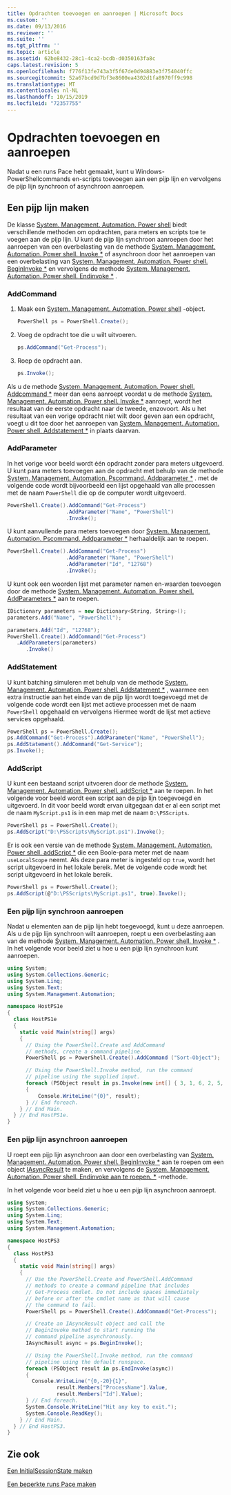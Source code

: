 ```yaml
---
title: Opdrachten toevoegen en aanroepen | Microsoft Docs
ms.custom: ''
ms.date: 09/13/2016
ms.reviewer: ''
ms.suite: ''
ms.tgt_pltfrm: ''
ms.topic: article
ms.assetid: 62be8432-28c1-4ca2-bcdb-d0350163fa8c
caps.latest.revision: 5
ms.openlocfilehash: f776f13fe743a3f5f67de0d94883e3f754040ffc
ms.sourcegitcommit: 52a67bcd9d7bf3e8600ea4302d1fa8970ff9c998
ms.translationtype: MT
ms.contentlocale: nl-NL
ms.lasthandoff: 10/15/2019
ms.locfileid: "72357755"
---
```

# <a name="adding-and-invoking-commands"></a>Opdrachten toevoegen en aanroepen

Nadat u een runs Pace hebt gemaakt, kunt u Windows-PowerShellcommands en-scripts toevoegen aan een pijp lijn en vervolgens de pijp lijn synchroon of asynchroon aanroepen.

## <a name="creating-a-pipeline"></a>Een pijp lijn maken

 De klasse [System. Management. Automation. Power shell](/dotnet/api/system.management.automation.powershell) biedt verschillende methoden om opdrachten, para meters en scripts toe te voegen aan de pijp lijn. U kunt de pijp lijn synchroon aanroepen door het aanroepen van een overbelasting van de methode [System. Management. Automation. Power shell. Invoke *](/dotnet/api/System.Management.Automation.PowerShell.Invoke) of asynchroon door het aanroepen van een overbelasting van [System. Management. Automation. Power shell. BeginInvoke *](/dotnet/api/System.Management.Automation.PowerShell.BeginInvoke) en vervolgens de methode [System. Management. Automation. Power shell. Endinvoke *](/dotnet/api/System.Management.Automation.PowerShell.EndInvoke) .

### <a name="addcommand"></a>AddCommand

1. Maak een [System. Management. Automation. Power shell](/dotnet/api/system.management.automation.powershell) -object.

   ```csharp
   PowerShell ps = PowerShell.Create();
   ```

2. Voeg de opdracht toe die u wilt uitvoeren.

   ```csharp
   ps.AddCommand("Get-Process");
   ```

3. Roep de opdracht aan.

   ```csharp
   ps.Invoke();
   ```

 Als u de methode [System. Management. Automation. Power shell. Addcommand *](/dotnet/api/System.Management.Automation.PowerShell.AddCommand) meer dan eens aanroept voordat u de methode [System. Management. Automation. Power shell. Invoke *](/dotnet/api/System.Management.Automation.PowerShell.Invoke) aanroept, wordt het resultaat van de eerste opdracht naar de tweede, enzovoort. Als u het resultaat van een vorige opdracht niet wilt door geven aan een opdracht, voegt u dit toe door het aanroepen van [System. Management. Automation. Power shell. Addstatement *](/dotnet/api/System.Management.Automation.PowerShell.AddStatement) in plaats daarvan.

### <a name="addparameter"></a>AddParameter

 In het vorige voor beeld wordt één opdracht zonder para meters uitgevoerd. U kunt para meters toevoegen aan de opdracht met behulp van de methode [System. Management. Automation. Pscommand. Addparameter *](/dotnet/api/System.Management.Automation.PSCommand.AddParameter) . met de volgende code wordt bijvoorbeeld een lijst opgehaald van alle processen met de naam `PowerShell` die op de computer wordt uitgevoerd.

```csharp
PowerShell.Create().AddCommand("Get-Process")
                   .AddParameter("Name", "PowerShell")
                   .Invoke();
```

 U kunt aanvullende para meters toevoegen door [System. Management. Automation. Pscommand. Addparameter *](/dotnet/api/System.Management.Automation.PSCommand.AddParameter) herhaaldelijk aan te roepen.

```csharp
PowerShell.Create().AddCommand("Get-Process")
                   .AddParameter("Name", "PowerShell")
                   .AddParameter("Id", "12768")
                   .Invoke();
```

 U kunt ook een woorden lijst met parameter namen en-waarden toevoegen door de methode [System. Management. Automation. Power shell. AddParameters *](/dotnet/api/System.Management.Automation.PowerShell.AddParameters) aan te roepen.

```csharp
IDictionary parameters = new Dictionary<String, String>();
parameters.Add("Name", "PowerShell");

parameters.Add("Id", "12768");
PowerShell.Create().AddCommand("Get-Process")
   .AddParameters(parameters)
      .Invoke()

```

### <a name="addstatement"></a>AddStatement

 U kunt batching simuleren met behulp van de methode [System. Management. Automation. Power shell. Addstatement *](/dotnet/api/System.Management.Automation.PowerShell.AddStatement) , waarmee een extra instructie aan het einde van de pijp lijn wordt toegevoegd met de volgende code wordt een lijst met actieve processen met de naam `PowerShell` opgehaald en vervolgens Hiermee wordt de lijst met actieve services opgehaald.

```csharp
PowerShell ps = PowerShell.Create();
ps.AddCommand("Get-Process").AddParameter("Name", "PowerShell");
ps.AddStatement().AddCommand("Get-Service");
ps.Invoke();
```

### <a name="addscript"></a>AddScript

 U kunt een bestaand script uitvoeren door de methode [System. Management. Automation. Power shell. addScript *](/dotnet/api/System.Management.Automation.PowerShell.AddScript) aan te roepen. In het volgende voor beeld wordt een script aan de pijp lijn toegevoegd en uitgevoerd. In dit voor beeld wordt ervan uitgegaan dat er al een script met de naam `MyScript.ps1` is in een map met de naam `D:\PSScripts`.

```csharp
PowerShell ps = PowerShell.Create();
ps.AddScript("D:\PSScripts\MyScript.ps1").Invoke();
```

 Er is ook een versie van de methode [System. Management. Automation. Power shell. addScript *](/dotnet/api/System.Management.Automation.PowerShell.AddScript) die een Boole-para meter met de naam `useLocalScope` neemt. Als deze para meter is ingesteld op `true`, wordt het script uitgevoerd in het lokale bereik. Met de volgende code wordt het script uitgevoerd in het lokale bereik.

```csharp
PowerShell ps = PowerShell.Create();
ps.AddScript(@"D:\PSScripts\MyScript.ps1", true).Invoke();
```

### <a name="invoking-a-pipeline-synchronously"></a>Een pijp lijn synchroon aanroepen

 Nadat u elementen aan de pijp lijn hebt toegevoegd, kunt u deze aanroepen. Als u de pijp lijn synchroon wilt aanroepen, roept u een overbelasting aan van de methode [System. Management. Automation. Power shell. Invoke *](/dotnet/api/System.Management.Automation.PowerShell.Invoke) . In het volgende voor beeld ziet u hoe u een pijp lijn synchroon kunt aanroepen.

```csharp
using System;
using System.Collections.Generic;
using System.Linq;
using System.Text;
using System.Management.Automation;

namespace HostPS1e
{
  class HostPS1e
  {
    static void Main(string[] args)
    {
      // Using the PowerShell.Create and AddCommand
      // methods, create a command pipeline.
      PowerShell ps = PowerShell.Create().AddCommand ("Sort-Object");

      // Using the PowerShell.Invoke method, run the command
      // pipeline using the supplied input.
      foreach (PSObject result in ps.Invoke(new int[] { 3, 1, 6, 2, 5, 4 }))
      {
          Console.WriteLine("{0}", result);
      } // End foreach.
    } // End Main.
  } // End HostPS1e.
}
```

### <a name="invoking-a-pipeline-asynchronously"></a>Een pijp lijn asynchroon aanroepen

 U roept een pijp lijn asynchroon aan door een overbelasting van [System. Management. Automation. Power shell. BeginInvoke *](/dotnet/api/System.Management.Automation.PowerShell.BeginInvoke) aan te roepen om een object [IAsyncResult](https://msdn.microsoft.com/library/system.iasyncresult\(v=vs.110\).aspx) te maken, en vervolgens de [System. Management. Automation. Power shell. Endinvoke aan te roepen. *](/dotnet/api/System.Management.Automation.PowerShell.EndInvoke) -methode.

 In het volgende voor beeld ziet u hoe u een pijp lijn asynchroon aanroept.

```csharp
using System;
using System.Collections.Generic;
using System.Linq;
using System.Text;
using System.Management.Automation;

namespace HostPS3
{
  class HostPS3
  {
    static void Main(string[] args)
    {
      // Use the PowerShell.Create and PowerShell.AddCommand
      // methods to create a command pipeline that includes
      // Get-Process cmdlet. Do not include spaces immediately
      // before or after the cmdlet name as that will cause
      // the command to fail.
      PowerShell ps = PowerShell.Create().AddCommand("Get-Process");

      // Create an IAsyncResult object and call the
      // BeginInvoke method to start running the
      // command pipeline asynchronously.
      IAsyncResult async = ps.BeginInvoke();

      // Using the PowerShell.Invoke method, run the command
      // pipeline using the default runspace.
      foreach (PSObject result in ps.EndInvoke(async))
      {
        Console.WriteLine("{0,-20}{1}",
                result.Members["ProcessName"].Value,
                result.Members["Id"].Value);
      } // End foreach.
      System.Console.WriteLine("Hit any key to exit.");
      System.Console.ReadKey();
    } // End Main.
  } // End HostPS3.
}
```

## <a name="see-also"></a>Zie ook

 [Een InitialSessionState maken](./creating-an-initialsessionstate.md)

 [Een beperkte runs Pace maken](./creating-a-constrained-runspace.md)

